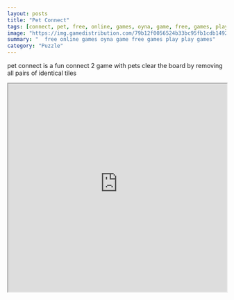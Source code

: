```yaml
---
layout: posts
title: "Pet Connect"
tags: [connect, pet, free, online, games, oyna, game, free, games, play, play, games]
image: "https://img.gamedistribution.com/79b12f0056524b33bc95fb1cdb1492c0.jpg"
summary: "  free online games oyna game free games play play games"
category: "Puzzle"
---
```


pet connect is a fun connect 2 game with pets clear the board by removing all pairs of identical tiles

<iframe width="100%" height="480px;" src="https://html5.gamedistribution.com/79b12f0056524b33bc95fb1cdb1492c0/"></iframe>